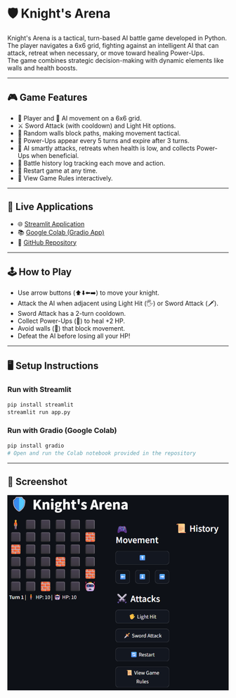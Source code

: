 
# 🛡️ Knight's Arena

Knight's Arena is a tactical, turn-based AI battle game developed in Python.  
The player navigates a 6x6 grid, fighting against an intelligent AI that can attack, retreat when necessary, or move toward healing Power-Ups.  
The game combines strategic decision-making with dynamic elements like walls and health boosts.

---

## 🎮 Game Features

- 🧍 Player and 🤖 AI movement on a 6x6 grid.
- ⚔️ Sword Attack (with cooldown) and Light Hit options.
- 🧱 Random walls block paths, making movement tactical.
- 💊 Power-Ups appear every 5 turns and expire after 3 turns.
- 🤖 AI smartly attacks, retreats when health is low, and collects Power-Ups when beneficial.
- 📜 Battle history log tracking each move and action.
- 🔄 Restart game at any time.
- 📜 View Game Rules interactively.

---

## 🚀 Live Applications

- 🌐 [Streamlit Application](https://game-mhnd.streamlit.app/)
- 📚 [Google Colab (Gradio App)](https://colab.research.google.com/drive/11TvxePHKRvBAR8qPdyCENRWKeAmNTSlG?usp=sharing)
- 💾 [GitHub Repository](https://github.com/Muhannadam/knights_arena_app/tree/main)

---

## 🕹️ How to Play

- Use arrow buttons (⬆️⬇️⬅️➡️) to move your knight.
- Attack the AI when adjacent using Light Hit (🖐) or Sword Attack (🗡️).
- Sword Attack has a 2-turn cooldown.
- Collect Power-Ups (💊) to heal +2 HP.
- Avoid walls (🧱) that block movement.
- Defeat the AI before losing all your HP!

---

## 🖥️ Setup Instructions

### Run with Streamlit
```bash
pip install streamlit
streamlit run app.py
```

### Run with Gradio (Google Colab)
```bash
pip install gradio
# Open and run the Colab notebook provided in the repository
```

---

## 📸 Screenshot

![Knight's Arena Screenshot](./assets/knights_arena_screenshot.png)
